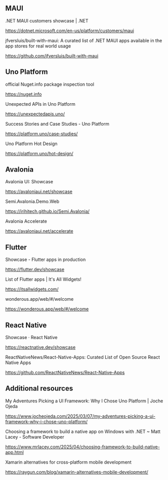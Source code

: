 ## MAUI

.NET MAUI customers showcase | .NET

https://dotnet.microsoft.com/en-us/platform/customers/maui

jfversluis/built-with-maui: A curated list of .NET MAUI apps available in the app stores for real world usage

https://github.com/jfversluis/built-with-maui

## Uno Platform

official Nuget.info package inspection tool

https://nuget.info

Unexpected APIs in Uno Platform

https://unexpectedapis.uno/

Success Stories and Case Studies - Uno Platform

https://platform.uno/case-studies/

Uno Platform Hot Design

https://platform.uno/hot-design/

## Avalonia

Avalonia UI: Showcase

https://avaloniaui.net/showcase

Semi.Avalonia.Demo.Web

https://irihitech.github.io/Semi.Avalonia/

Avalonia Accelerate

https://avaloniaui.net/accelerate

## Flutter

Showcase - Flutter apps in production

https://flutter.dev/showcase

List of Flutter apps | It's All Widgets!

https://itsallwidgets.com/

wonderous.app/web/#/welcome

https://wonderous.app/web/#/welcome

## React Native

Showcase · React Native

https://reactnative.dev/showcase

ReactNativeNews/React-Native-Apps: Curated List of Open Source React Native Apps

https://github.com/ReactNativeNews/React-Native-Apps

## Additional resources

My Adventures Picking a UI Framework: Why I Chose Uno Platform | Joche Ojeda

https://www.jocheojeda.com/2025/03/07/my-adventures-picking-a-ui-framework-why-i-chose-uno-platform/

Choosing a framework to build a native app on Windows with .NET ~ Matt Lacey - Software Developer

https://www.mrlacey.com/2025/04/choosing-framework-to-build-native-app.html

Xamarin alternatives for cross-platform mobile development

https://raygun.com/blog/xamarin-alternatives-mobile-development/
